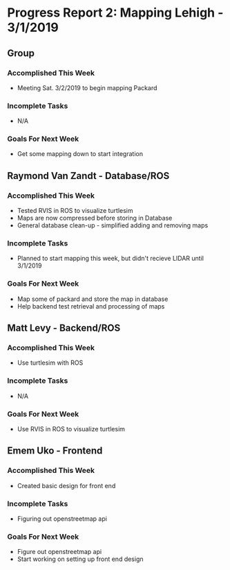 # Progress Report 2:	Mapping Lehigh -		3/1/2019

## Group

### Accomplished This Week
* Meeting Sat. 3/2/2019 to begin mapping Packard

### Incomplete Tasks
* N/A

### Goals For Next Week
* Get some mapping down to start integration

## Raymond Van Zandt - Database/ROS

### Accomplished This Week
* Tested RVIS in ROS to visualize turtlesim
* Maps are now compressed before storing in Database
* General database clean-up - simplified adding and removing maps

### Incomplete Tasks
* Planned to start mapping this week, but didn't recieve LIDAR until 3/1/2019

### Goals For Next Week
* Map some of packard and store the map in database
* Help backend test retrieval and processing of maps

## Matt Levy - Backend/ROS

### Accomplished This Week
* Use turtlesim with ROS

### Incomplete Tasks
* N/A

### Goals For Next Week
* Use RVIS in ROS to visualize turtlesim

## Emem Uko - Frontend

### Accomplished This Week
* Created basic design for front end 

### Incomplete Tasks
* Figuring out openstreetmap api

### Goals For Next Week
* Figure out openstreetmap api 
* Start working on setting up front end design
